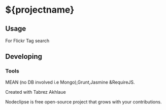 

# ${projectname}



## Usage
For Flickr Tag search


## Developing




### Tools
MEAN (no DB involved i.e Mongo),Grunt,Jasmine &RequireJS.

Created with
Tabrez Akhlaue  

Nodeclipse is free open-source project that grows with your contributions.

